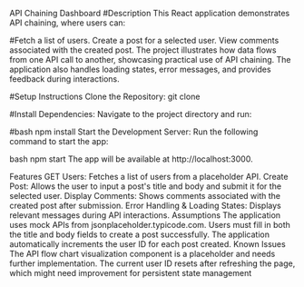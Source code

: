 API Chaining Dashboard
#Description
This React application demonstrates API chaining, where users can:

#Fetch a list of users.
Create a post for a selected user.
View comments associated with the created post.
The project illustrates how data flows from one API call to another, showcasing practical use of API chaining. The application also handles loading states, error messages, and provides feedback during interactions.

#Setup Instructions
Clone the Repository:
git clone <repository-url>

#Install Dependencies:
Navigate to the project directory and run:

#bash
npm install
Start the Development Server:
Run the following command to start the app:

bash
npm start
The app will be available at http://localhost:3000.

Features
GET Users: Fetches a list of users from a placeholder API.
Create Post: Allows the user to input a post's title and body and submit it for the selected user.
Display Comments: Shows comments associated with the created post after submission.
Error Handling & Loading States: Displays relevant messages during API interactions.
Assumptions
The application uses mock APIs from jsonplaceholder.typicode.com.
Users must fill in both the title and body fields to create a post successfully.
The application automatically increments the user ID for each post created.
Known Issues
The API flow chart visualization component is a placeholder and needs further implementation.
The current user ID resets after refreshing the page, which might need improvement for persistent state management
